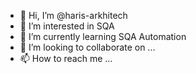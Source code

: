 - 👋 Hi, I’m @haris-arkhitech
- 👀 I’m interested in SQA
- 🌱 I’m currently learning SQA Automation
- 💞️ I’m looking to collaborate on ...
- 📫 How to reach me ...

<!---
haris-arkhitech/haris-arkhitech is a ✨ special ✨ repository because its `README.md` (this file) appears on your GitHub profile.
You can click the Preview link to take a look at your changes.
--->
